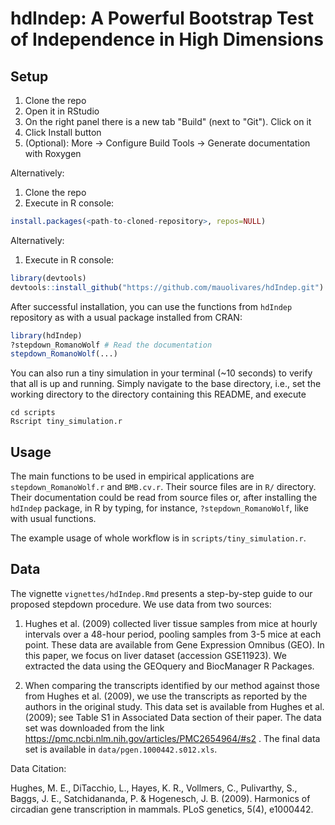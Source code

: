 
# hdIndep: A Powerful Bootstrap Test of Independence in High Dimensions

## Setup

1. Clone the repo
2. Open it in RStudio
3. On the right panel there is a new tab "Build" (next to "Git"). Click on it
4. Click Install button
5. (Optional): More -> Configure Build Tools -> Generate documentation with Roxygen

Alternatively:

1. Clone the repo
2. Execute in R console:
```r
install.packages(<path-to-cloned-repository>, repos=NULL)
```

Alternatively:

1. Execute in R console:
```r
library(devtools)
devtools::install_github("https://github.com/mauolivares/hdIndep.git")
```

After successful installation, you can use the functions from `hdIndep` repository
as with a usual package installed from CRAN:

```r
library(hdIndep)
?stepdown_RomanoWolf # Read the documentation
stepdown_RomanoWolf(...)
```

You can also run a tiny simulation in your terminal (~10 seconds) to verify that all is up and running. Simply navigate to the base directory, i.e., set the working directory to the directory containing this README, and execute

```
cd scripts
Rscript tiny_simulation.r
```

## Usage

The main functions to be used in empirical applications are `stepdown_RomanoWolf.r` and `BMB.cv.r`. Their source files are in `R/` directory. Their documentation could be read from source files or, after installing the `hdIndep` package, in R by typing, for instance, `?stepdown_RomanoWolf`, like with usual functions.

The example usage of whole workflow is in `scripts/tiny_simulation.r`. 


## Data

The vignette `vignettes/hdIndep.Rmd` presents a step-by-step guide to our proposed stepdown procedure. We use data from two sources:

1. Hughes et al. (2009) collected liver tissue samples from mice at hourly intervals over a 48-hour period, pooling samples from 3-5 mice at each point. These data are available from Gene Expression Omnibus (GEO). In this paper, we focus on liver dataset (accession GSE11923). We extracted the data using the GEOquery and BiocManager R Packages.

2. When comparing the transcripts identified by our method against those from Hughes et al. (2009), we use the transcripts as reported by the authors in the original study. This data set is available from Hughes et al. (2009); see Table S1 in Associated Data section of their paper. The data set was downloaded from the link https://pmc.ncbi.nlm.nih.gov/articles/PMC2654964/#s2 . The final data set is available in `data/pgen.1000442.s012.xls`. 

Data Citation:

Hughes, M. E., DiTacchio, L., Hayes, K. R., Vollmers, C., Pulivarthy, S., Baggs, J. E., Satchidananda, P. & Hogenesch, J. B. (2009). Harmonics of circadian gene transcription in mammals. PLoS genetics, 5(4), e1000442.







